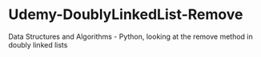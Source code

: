 # Udemy-DoublyLinkedList-Remove
Data Structures and Algorithms - Python, looking at the remove method in doubly linked lists
